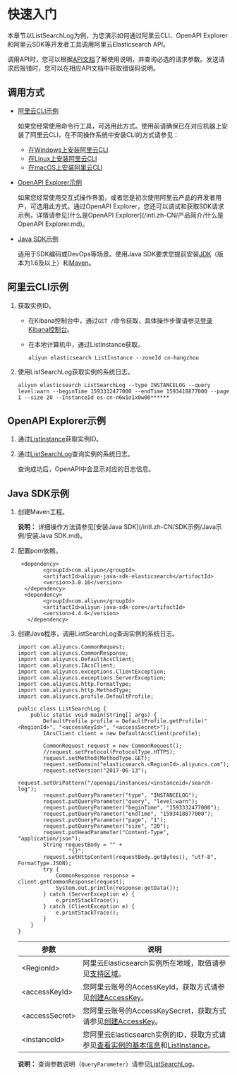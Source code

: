 # 快速入门

本章节以ListSearchLog为例，为您演示如何通过阿里云CLI、OpenAPI Explorer和阿里云SDK等开发者工具调用阿里云Elasticsearch API。

调用API时，您可以根据[API文档](/intl.zh-CN/API参考/API概览.md)了解使用说明，并查询必选的请求参数。发送请求后报错时，您可以在相应API文档中获取错误码说明。

## 调用方式

-   [阿里云CLI示例](#section_mzy_n7e_lqt)

    如果您经常使用命令行工具，可选用此方式。使用前请确保已在对应机器上安装了阿里云CLI，在不同操作系统中安装CLI的方式请参见：

    -   [在Windows上安装阿里云CLI]()
    -   [在Linux上安装阿里云CLI]()
    -   [在macOS上安装阿里云CLI]()
-   [OpenAPI Explorer示例](#section_nmi_h5u_lal)

    如果您经常使用交互式操作界面，或者您是初次使用阿里云产品的开发者用户，可选用此方式。通过OpenAPI Explorer，您还可以调试和获取SDK请求示例，详情请参见[什么是OpenAPI Explorer](/intl.zh-CN/产品简介/什么是OpenAPI Explorer.md)。

-   [Java SDK示例](#section_psi_p9e_1vv)

    适用于SDK编码或DevOps等场景。使用Java SDK要求您提前安装[JDK](https://www.oracle.com/java/technologies/javase/javase-jdk8-downloads.html)（版本为1.6及以上）和[Maven](http://maven.apache.org/download.cgi?spm=a2c4g.11186623.2.10.31a073fbOAanmH&file=download.cgi)。


## 阿里云CLI示例

1.  获取实例ID。

    -   在Kibana控制台中，通过`GET /`命令获取，具体操作步骤请参见[登录Kibana控制台](/intl.zh-CN/实例管理/可视化控制/Kibana/登录Kibana控制台.md)。
    -   在本地计算机中，通过ListInstance获取。

        ```
        aliyun elasticsearch ListInstance --zoneId cn-hangzhou
        ```

2.  使用ListSearchLog获取实例的系统日志。

    ```
    aliyun elasticsearch ListSearchLog --type INSTANCELOG --query level:warn --beginTime 1593332477000 --endTime 1593418877000 --page 1 --size 20 --InstanceId es-cn-n6w1o1x0w00******   
    ```


## OpenAPI Explorer示例

1.  通过[ListInstance](/intl.zh-CN/API参考/Elasticsearch/实例管理/ListInstance.md)获取实例ID。

2.  通过[ListSearchLog](/intl.zh-CN/API参考/Elasticsearch/日志查询/ListSearchLog.md)查询实例的系统日志。

    查询成功后，OpenAPI中会显示对应的日志信息。


## Java SDK示例

1.  创建Maven工程。

    **说明：** 详细操作方法请参见[安装Java SDK](/intl.zh-CN/SDK示例/Java示例/安装Java SDK.md)。

2.  配置pom依赖。

    ```
     <dependency>
            <groupId>com.aliyun</groupId>
            <artifactId>aliyun-java-sdk-elasticsearch</artifactId>
            <version>3.0.16</version>
      </dependency>
      <dependency>
            <groupId>com.aliyun</groupId>
            <artifactId>aliyun-java-sdk-core</artifactId>
            <version>4.4.6</version>
       </dependency>
    ```

3.  创建Java程序，调用ListSearchLog查询实例的系统日志。

    ```
    import com.aliyuncs.CommonRequest;
    import com.aliyuncs.CommonResponse;
    import com.aliyuncs.DefaultAcsClient;
    import com.aliyuncs.IAcsClient;
    import com.aliyuncs.exceptions.ClientException;
    import com.aliyuncs.exceptions.ServerException;
    import com.aliyuncs.http.FormatType;
    import com.aliyuncs.http.MethodType;
    import com.aliyuncs.profile.DefaultProfile;
    
    public class ListSearchLog {
        public static void main(String[] args) {
            DefaultProfile profile = DefaultProfile.getProfile("<RegionId>", "<accessKeyId>", "<accessSecret>");
            IAcsClient client = new DefaultAcsClient(profile);
    
            CommonRequest request = new CommonRequest();
            //request.setProtocol(ProtocolType.HTTPS);
            request.setMethod(MethodType.GET);
            request.setDomain("elasticsearch.<RegionId>.aliyuncs.com");
            request.setVersion("2017-06-13");
            request.setUriPattern("/openapi/instances/<instanceid>/search-log");
            request.putQueryParameter("type", "INSTANCELOG");
            request.putQueryParameter("query", "level:warn");
            request.putQueryParameter("beginTime", "1593332477000");
            request.putQueryParameter("endTime", "1593418877000");
            request.putQueryParameter("page", "1");
            request.putQueryParameter("size", "20");
            request.putHeadParameter("Content-Type", "application/json");
            String requestBody = "" +
                    "{}";
            request.setHttpContent(requestBody.getBytes(), "utf-8", FormatType.JSON);
            try {
                CommonResponse response = client.getCommonResponse(request);
                System.out.println(response.getData());
            } catch (ServerException e) {
                e.printStackTrace();
            } catch (ClientException e) {
                e.printStackTrace();
            }
        }
    }
    ```

    |参数|说明|
    |--|--|
    |<RegionId\>|阿里云Elasticsearch实例所在地域，取值请参见[支持区域](/intl.zh-CN/访问控制/授权资源类型.md)。|
    |<accessKeyId\>|您阿里云账号的AccessKeyId，获取方式请参见[创建AccessKey]()。|
    |<accessSecret\>|您阿里云账号的AccessKeySecret，获取方式请参见[创建AccessKey]()。|
    |<instanceId\>|您阿里云Elasticsearch实例的ID，获取方式请参见[查看实例的基本信息](/intl.zh-CN/实例管理/管理实例/查看实例的基本信息.md)和[ListInstance](/intl.zh-CN/API参考/Elasticsearch/实例管理/ListInstance.md)。|

    **说明：** 查询参数说明（`QueryParameter`）请参见[ListSearchLog](/intl.zh-CN/API参考/Elasticsearch/日志查询/ListSearchLog.md)。



